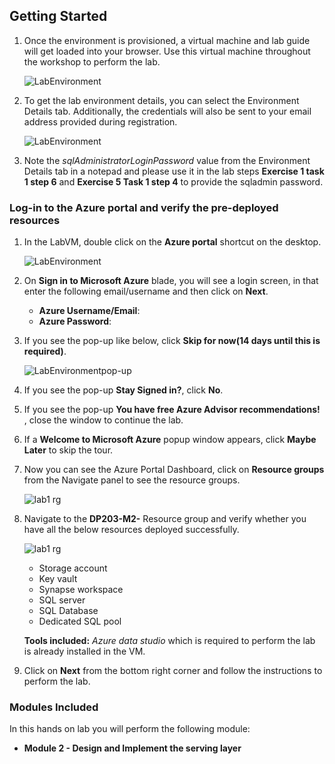 ## **Getting Started**

1. Once the environment is provisioned, a virtual machine and lab guide will get loaded into your browser. Use this virtual machine throughout the workshop to perform the lab.
   
   ![LabEnvironment](media/vmandguide-lab2.png)
   
1. To get the lab environment details, you can select the Environment Details tab. Additionally, the credentials will also be sent to your email address provided during registration.

   ![LabEnvironment](media/environmenttab-lab2.png)

1. Note the *sqlAdministratorLoginPassword* value from the Environment Details tab in a notepad and please use it in the lab steps **Exercise 1 task 1 step 6** and **Exercise 5 Task 1 step 4** to provide the sqladmin password.

### Log-in to the Azure portal and verify the pre-deployed resources

1. In the LabVM, double click on the **Azure portal** shortcut on the desktop.

     ![LabEnvironment](media/azureshortcut.png) 
     
1. On **Sign in to Microsoft Azure** blade, you will see a login screen, in that enter the following email/username and then click on **Next**.  
   * **Azure Username/Email**:  <inject key="AzureAdUserEmail"></inject>
   * **Azure Password**:  <inject key="AzureAdUserPassword"></inject>
  
1. If you see the pop-up like below, click **Skip for now(14 days until this is required)**.

   ![LabEnvironmentpop-up](media/skip.png)

1. If you see the pop-up  **Stay Signed in?**, click **No**.

1. If you see the pop-up **You have free Azure Advisor recommendations!** , close the window to continue the lab. 

1. If a **Welcome to Microsoft Azure** popup window appears, click **Maybe Later** to skip the tour.

1. Now you can see the Azure Portal Dashboard, click on **Resource groups** from the Navigate panel to see the resource groups.
   
   ![lab1 rg](media/rg.png "lab1 resource group") 
     
1. Navigate to the **DP203-M2-<inject key="DeploymentID"></inject>** Resource group and verify whether you have all the below resources deployed successfully.
  
    ![lab1 rg](media/lab2-rg.png "lab2 resource group") 

   - Storage account
   - Key vault
   - Synapse workspace
   - SQL server
   - SQL Database
   - Dedicated SQL pool
 
   
   **Tools included:** *Azure data studio* which is required to perform the lab is already installed in the VM.
 
 1. Click on **Next** from the bottom right corner and follow the instructions to perform the lab.

### Modules Included

   In this hands on lab you will perform the following module:

 - **Module 2 - Design and Implement the serving layer** 

